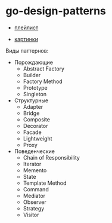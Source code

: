 # go-design-patterns

- [плейлист](https://www.youtube.com/watch?v=o9sCFOv-uKE&list=PLxj7Nz8YYkVW5KHnsb9qWUDP2eD1TXl1N)

- [картинки](https://refactoring.guru/ru/design-patterns/go)

Виды паттернов:

- Порождающие
  - Abstract Factory
  - Builder
  - Factory Method
  - Prototype
  - Singleton
- Структурные
  - Adapter
  - Bridge
  - Composite
  - Decorator
  - Facade
  - Lightweight
  - Proxy
- Поведенческие
  - Chain of Responsibility
  - Iterator
  - Memento
  - State
  - Template Method
  - Command
  - Mediator
  - Observer
  - Strategy
  - Visitor
